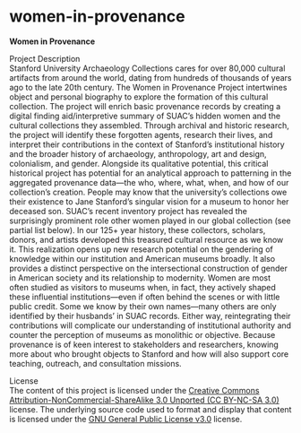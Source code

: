 # women-in-provenance
<b>Women in Provenance</b>

Project Description<br>
Stanford University Archaeology Collections cares for over 80,000 cultural artifacts from around the world, dating from hundreds of thousands of years ago to the late 20th century. The Women in Provenance Project intertwines object and personal biography to explore the formation of this cultural collection. The project will enrich basic provenance records by creating a digital finding aid/interpretive summary of SUAC’s hidden women and the cultural collections they assembled. Through archival and historic research, the project will identify these forgotten agents, research their lives, and interpret their contributions in the context of Stanford’s institutional history and the broader history of archaeology, anthropology, art and design, colonialism, and gender. Alongside its qualitative potential, this critical historical project has potential for an analytical approach to patterning in the aggregated provenance data—the who, where, what, when, and how of our collection’s creation. 
People may know that the university’s collections owe their existence to Jane Stanford’s singular vision for a museum to honor her deceased son. SUAC’s recent inventory project has revealed the surprisingly prominent role other women played in our global collection (see partial list below). In our 125+ year history, these collectors, scholars, donors, and artists developed this treasured cultural resource as we know it. This realization opens up new research potential on the gendering of knowledge within our institution and American museums broadly. It also provides a distinct perspective on the intersectional construction of gender in American society and its relationship to modernity. Women are most often studied as visitors to museums when, in fact, they actively shaped these influential institutions—even if often behind the scenes or with little public credit. Some we know by their own names—many others are only identified by their husbands’ in SUAC records. Either way, reintegrating their contributions will complicate our understanding of institutional authority and counter the perception of museums as monolithic or objective. 
Because provenance is of keen interest to stakeholders and researchers, knowing more about who brought objects to Stanford and how will also support core teaching, outreach, and consultation missions.


License<br>
The content of this project is licensed under the <a href="https://creativecommons.org/licenses/by-nc-sa/3.0/">Creative Commons Attribution-NonCommercial-ShareAlike 3.0 Unported (CC BY-NC-SA 3.0) </a> license. The underlying source code used to format and display that content is licensed under the <a href="https://choosealicense.com/licenses/gpl-3.0/">GNU General Public License v3.0</a> license.
